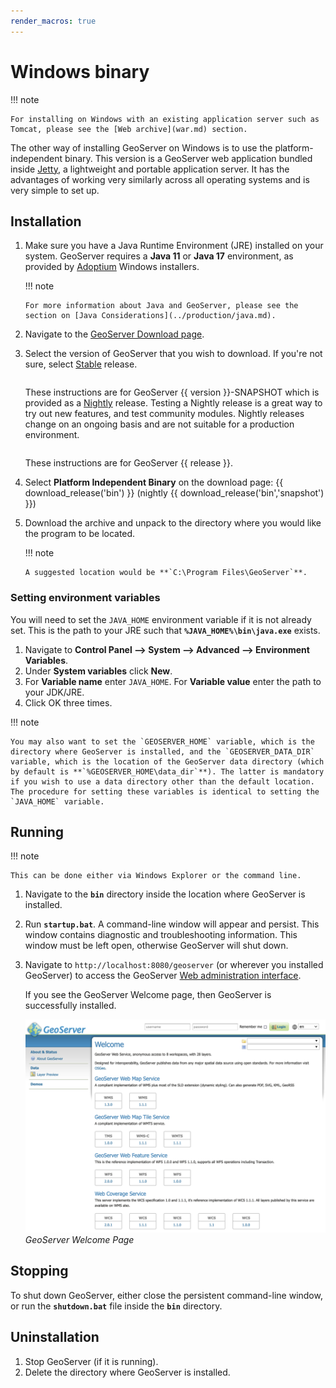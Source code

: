 ```yaml
---
render_macros: true
---
```


# Windows binary

!!! note

    For installing on Windows with an existing application server such as Tomcat, please see the [Web archive](war.md) section.

The other way of installing GeoServer on Windows is to use the platform-independent binary. This version is a GeoServer web application bundled inside [Jetty](http://eclipse.org/jetty/), a lightweight and portable application server. It has the advantages of working very similarly across all operating systems and is very simple to set up.

## Installation

1.  Make sure you have a Java Runtime Environment (JRE) installed on your system. GeoServer requires a **Java 11** or **Java 17** environment, as provided by [Adoptium](https://adoptium.net) Windows installers.

    !!! note

        For more information about Java and GeoServer, please see the section on [Java Considerations](../production/java.md).

2.  Navigate to the [GeoServer Download page](https://geoserver.org/download).

3.  Select the version of GeoServer that you wish to download. If you're not sure, select [Stable](https://geoserver.org/release/stable) release.

    ``` snapshot
    ```

    These instructions are for GeoServer {{ version }}-SNAPSHOT which is provided as a [Nightly](https://geoserver.org/release/main) release. Testing a Nightly release is a great way to try out new features, and test community modules. Nightly releases change on an ongoing basis and are not suitable for a production environment.

    ``` not snapshot
    ```

    These instructions are for GeoServer {{ release }}.

4.  Select **Platform Independent Binary** on the download page: {{ download_release('bin') }} (nightly {{ download_release('bin','snapshot') }})

5.  Download the archive and unpack to the directory where you would like the program to be located.

    !!! note

        A suggested location would be **`C:\Program Files\GeoServer`**.

### Setting environment variables

You will need to set the `JAVA_HOME` environment variable if it is not already set. This is the path to your JRE such that **`%JAVA_HOME%\bin\java.exe`** exists.

1.  Navigate to **Control Panel --> System --> Advanced --> Environment Variables**.
2.  Under **System variables** click **New**.
3.  For **Variable name** enter `JAVA_HOME`. For **Variable value** enter the path to your JDK/JRE.
4.  Click OK three times.

!!! note

    You may also want to set the `GEOSERVER_HOME` variable, which is the directory where GeoServer is installed, and the `GEOSERVER_DATA_DIR` variable, which is the location of the GeoServer data directory (which by default is **`%GEOSERVER_HOME\data_dir`**). The latter is mandatory if you wish to use a data directory other than the default location. The procedure for setting these variables is identical to setting the `JAVA_HOME` variable.

## Running

!!! note

    This can be done either via Windows Explorer or the command line.

1.  Navigate to the **`bin`** directory inside the location where GeoServer is installed.

2.  Run **`startup.bat`**. A command-line window will appear and persist. This window contains diagnostic and troubleshooting information. This window must be left open, otherwise GeoServer will shut down.

3.  Navigate to `http://localhost:8080/geoserver` (or wherever you installed GeoServer) to access the GeoServer [Web administration interface](../webadmin/index.md).

    If you see the GeoServer Welcome page, then GeoServer is successfully installed.

    ![](images/success.png)
    *GeoServer Welcome Page*

## Stopping

To shut down GeoServer, either close the persistent command-line window, or run the **`shutdown.bat`** file inside the **`bin`** directory.

## Uninstallation

1.  Stop GeoServer (if it is running).
2.  Delete the directory where GeoServer is installed.

